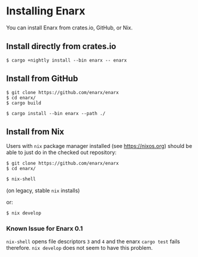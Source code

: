# Installing Enarx

You can install Enarx from crates.io, GitHub, or Nix.

## Install directly from crates.io

    $ cargo +nightly install --bin enarx -- enarx
    
## Install from GitHub

    $ git clone https://github.com/enarx/enarx
    $ cd enarx/
    $ cargo build

    $ cargo install --bin enarx --path ./

## Install from Nix

Users with `nix` package manager installed (see https://nixos.org) should be able to just do in the checked out repository:

    $ git clone https://github.com/enarx/enarx
    $ cd enarx/

```sh
$ nix-shell
```
(on legacy, stable `nix` installs)

or:
```sh
$ nix develop
```

### Known Issue for Enarx 0.1

`nix-shell` opens file descriptors `3` and `4` and the enarx `cargo test` fails therefore. `nix develop` does not seem to have this problem.